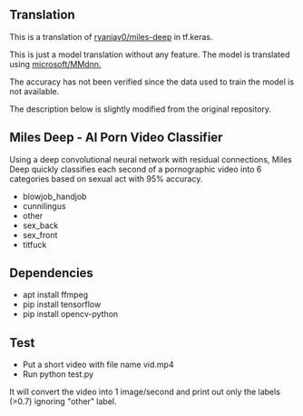 ## Translation
This is a translation of [ryanjay0/miles-deep](https://github.com/ryanjay0/miles-deep) in tf.keras.

This is just a model translation without any feature. The model is translated using [microsoft/MMdnn.](https://github.com/microsoft/MMdnn)

The accuracy has not been verified since the data used to train the model is not available.

The description below is slightly modified from the original repository.

## Miles Deep - AI Porn Video Classifier
Using a deep convolutional neural network with residual connections, Miles Deep quickly classifies each second of a pornographic video into 6 categories based on sexual act with 95% accuracy.
* blowjob_handjob
* cunnilingus
* other
* sex_back
* sex_front
* titfuck

## Dependencies
* apt install ffmpeg
* pip install tensorflow
* pip install opencv-python

## Test
* Put a short video with file name vid.mp4
* Run python test.py

It will convert the video into 1 image/second and print out only the labels (>0.7) ignoring "other" label.